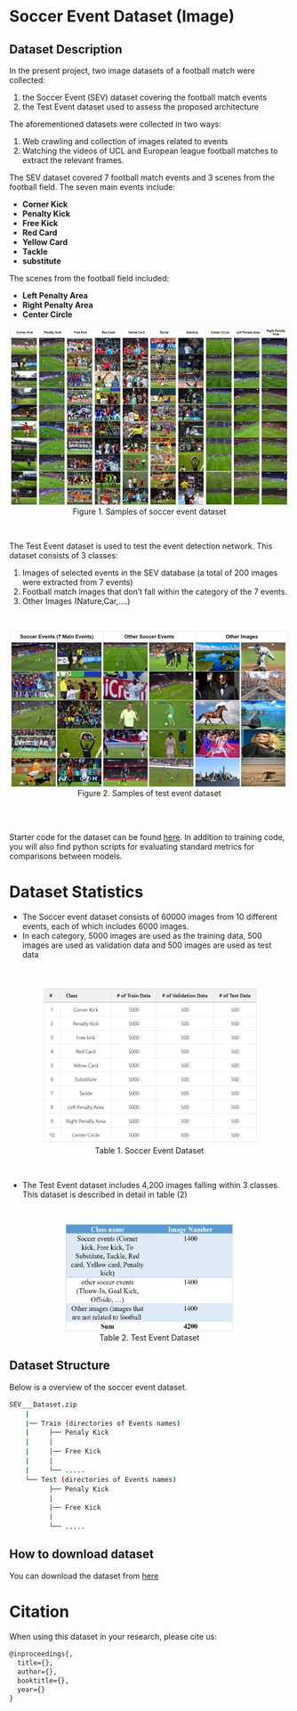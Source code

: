 # Soccer Event Dataset (Image)

## Dataset Description


In the present project, two image datasets of a football match were collected: 
1. the Soccer Event (SEV) dataset covering the football match events
2. the Test Event dataset used to assess the proposed architecture 

The aforementioned datasets were collected in two ways:

1. Web crawling and collection of images related to events
2. Watching the videos of UCL and European league football matches to extract the relevant frames.


The SEV dataset covered 7 football match events and 3 scenes from the football field. The seven main events include:
- **Corner Kick**
- **Penalty Kick**
- **Free Kick**
- **Red Card**
- **Yellow Card**
- **Tackle**
- **substitute**

The scenes from the football field included:
- **Left Penalty Area**
- **Right Penalty Area**
- **Center Circle**


<p align="center">
    <img src="./Images/ImageDataset.jpg" width = 500px height = 320px><br/>
	Figure 1. Samples of soccer event dataset
</p>

<br/>

The Test Event dataset is used to test the event detection network. This dataset consists of 3 classes:

1. Images of selected events in the SEV database (a total of 200 images were extracted from 7 events)
2. Football match images that don’t fall within the category of the 7 events.
3. Other Images (Nature,Car,....)

<br/>
<p align="center">
    <img src="./Images/ImageDataset2.jpg" width = 500px height = 280px><br/>
	Figure 2. Samples of test event dataset
</p>


<br/>
<br/>

Starter code for the dataset can be found [here](https://github.com/FootballAnalysis/footballanalysis/tree/main/Event%20Detection%20(Image%20Based)). In addition to training code, you will also find python scripts for evaluating standard metrics for comparisons between models.

# Dataset Statistics


- The Soccer event dataset consists of 60000 images from 10 different events, each of which includes 6000 images.
- In each category, 5000 images are used as the training data, 500 images are used as validation data and 500 images are used as test data

<br/>
<p align="center">
    <img src="./Images/ImageDataset_Statistics.JPG" width = 394px height = 287px><br/>
	Table 1. Soccer Event Dataset
</p>


<br/>

- The Test Event dataset includes 4,200 images falling within 3 classes. This dataset is described in detail in table (2) 
<br/>
<p align="center">
    <img src="./Images/ImageDataset_Statistics2.JPG" width = 300px height = 192px><br/>
	Table 2. Test Event Dataset
</p>




## Dataset Structure

Below is a overview of the soccer event dataset.

```bash
SEV___Dataset.zip
    |
    |── Train (directories of Events names)
    |     ├── Penaly Kick
    |     |
    |     |── Free Kick
    |     |
    |     └── .....   
    └── Test (directories of Events names)
          ├── Penaly Kick
          |
          |── Free Kick
          |
          └── .....                          
```

## How to download dataset


You can download the dataset from [here](https://drive.google.com/drive/folders/1jzt7g0KqFNTshEAau95aScPWin55g31E?usp=sharing)


# Citation

When using this dataset in your research, please cite us:

```
@inproceedings{,
  title={},
  author={},
  booktitle={},
  year={}
}
```

